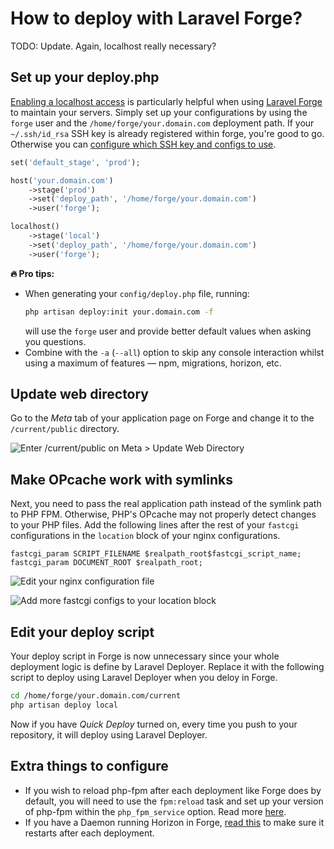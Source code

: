 # How to deploy with Laravel Forge?

TODO: Update. Again, localhost really necessary?

## Set up your deploy.php
[Enabling a localhost access](how-to-localhost.md) is particularly helpful when using [Laravel Forge](https://forge.laravel.com) to maintain your servers. Simply set up your configurations by using the `forge` user and the `/home/forge/your.domain.com` deployment path. If your `~/.ssh/id_rsa` SSH key is already registered within forge, you're good to go. Otherwise you can [configure which SSH key and configs to use](configure-hosts.md#authentication).

```php
set('default_stage', 'prod');

host('your.domain.com')
    ->stage('prod')
    ->set('deploy_path', '/home/forge/your.domain.com')
    ->user('forge');

localhost()
    ->stage('local')
    ->set('deploy_path', '/home/forge/your.domain.com')
    ->user('forge');
```

**:fire: Pro tips:**
* When generating your `config/deploy.php` file, running: 
    ```bash
    php artisan deploy:init your.domain.com -f
    ```
  will use the `forge` user and provide better default values when asking you questions.
* Combine with the `-a` (`--all`) option to skip any console interaction whilst using a maximum of features — npm, migrations, horizon, etc.

## Update web directory
Go to the *Meta* tab of your application page on Forge and change it to the `/current/public` directory.

![Enter `/current/public` on Meta > Update Web Directory](https://user-images.githubusercontent.com/3642397/37337948-320f3ea0-26b6-11e8-902f-f4b185c609c7.png)

## Make OPcache work with symlinks
Next, you need to pass the real application path instead of the symlink path to PHP FPM. Otherwise, PHP's OPcache may not properly detect changes to your PHP files. Add the following lines after the rest of your `fastcgi` configurations in the `location` block of your nginx configurations.

```nginx
fastcgi_param SCRIPT_FILENAME $realpath_root$fastcgi_script_name;
fastcgi_param DOCUMENT_ROOT $realpath_root;
```

![Edit your nginx configuration file](https://user-images.githubusercontent.com/3642397/37338252-30323c08-26b7-11e8-85d5-db49d5c4abbe.png)

![Add more fastcgi configs to your location block](https://user-images.githubusercontent.com/3642397/37346220-11785cb2-26cf-11e8-906e-30da2bfbe847.png)

## Edit your deploy script
Your deploy script in Forge is now unnecessary since your whole deployment logic is define by Laravel Deployer. Replace it with the following script to deploy using Laravel Deployer when you deloy in Forge.

```bash
cd /home/forge/your.domain.com/current
php artisan deploy local
```

Now if you have *Quick Deploy* turned on, every time you push to your repository, it will deploy using Laravel Deployer.

## Extra things to configure
* If you wish to reload php-fpm after each deployment like Forge does by default, you will need to use the `fpm:reload` task and set up your version of php-fpm within the `php_fpm_service` option. Read more [here](how-to-reload-fpm.md).
* If you have a Daemon running Horizon in Forge, [read this](how-to-horizon.md) to make sure it restarts after each deployment.